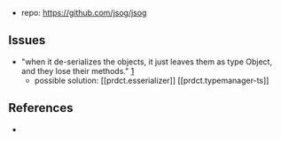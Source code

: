 
- repo: https://github.com/jsog/jsog


## Issues

- "when it de-serializes the objects, it just leaves them as type Object, and they lose their methods." [1]
  - possible solution: [[prdct.esserializer]] [[prdct.typemanager-ts]]

## References

- [1]: https://stackoverflow.com/questions/71004835/serializing-an-object-in-typescript-with-methods-and-a-cyclical-reference-graph